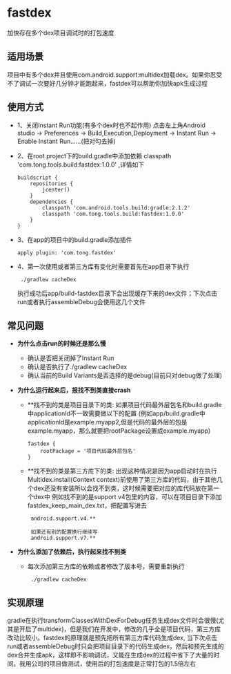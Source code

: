# fastdex
加快存在多个dex项目调试时的打包速度

## 适用场景
项目中有多个dex并且使用com.android.support:multidex加载dex。如果你忍受不了调试一次要好几分钟才能跑起来，fastdex可以帮助你加快apk生成过程

## 使用方式
- 1、关闭Instant Run功能(有多个dex时也不起作用)
     点击左上角Android studio -> Preferences -> Build,Execution,Deployment -> Instant Run -> Enable Instant Run......(把对勾去掉)
     
- 2、在root project下的build.gradle中添加依赖 
    classpath 'com.tong.tools.build:fastdex:1.0.0' ,详情如下
    ````
    buildscript {
        repositories {
            jcenter()
        }
        dependencies {
            classpath 'com.android.tools.build:gradle:2.1.2'
            classpath 'com.tong.tools.build:fastdex:1.0.0'
        }
    }
    ````
    
- 3、在app的项目中的build.gradle添加插件
    ````
    apply plugin: 'com.tong.fastdex'
    
    ````
- 4、第一次使用或者第三方库有变化时需要首先在app目录下执行
    ````
     ./gradlew cacheDex
    ````
    执行成功后app/build-fastdex目录下会出现缓存下来的dex文件；下次点击run或者执行assembleDebug会使用这几个文件
    
## 常见问题
* **为什么点击run的时候还是那么慢**
  - 确认是否把关闭掉了Instant Run
  - 确认是否执行了./gradlew cacheDex
  - 确认当前的Build Variants是否选择的是debug(目前只对debug做了处理)
 
* **为什么运行起来后，报找不到类直接crash**
  - **找不到的类是项目目录下的类:
    如果项目代码最外层包名和build.gradle中applicationId不一致需要做以下的配置 (例如app/build.gradle中applicationId是example.myapp2,但是代码的最外层的包是example.myapp，那么就要把rootPackage设置成example.myapp)
         
        fastdex {
            rootPackage = '项目代码最外层包名'
        }
             
     
         
     
  - **找不到的类是第三方库下的类:
     出现这种情况是因为app启动时在执行Multidex.install(Context context)前使用了第三方库的代码，由于其他几个dex还没有安装所以会找不到类，这时候需要把对应的库代码放在第一个dex中
         例如找不到的是support v4包里的内容，可以在项目目录下添加fastdex_keep_main_dex.txt，把配置写进去
         
         android.support.v4.**
         
         如果还有别的配置换行继续写
         android.support.v7.**
         
 
* **为什么添加了依赖后，执行起来找不到类**
  - 每次添加第三方库的依赖或者修改了版本号，需要重新执行
    ````
     ./gradlew cacheDex
    ````
  
## 实现原理
  gradle在执行transformClassesWithDexForDebug任务生成dex文件时会很慢(尤其是开启了multidex)，但是我们在开发中，修改的几乎全是项目代码，第三方库改动比较小。fastdex的原理就是预先把所有第三方库代码生成dex,
  当下次点击run或者assembleDebug时只会把项目目录下的代码生成dex，然后和预先生成的dex合并生成apk，这样即不影响调试，又能在生成dex的过程中省下了大量的时间。我用公司的项目做测试，使用后的打包速度是正常打包的1.5倍左右
  
  
  

 